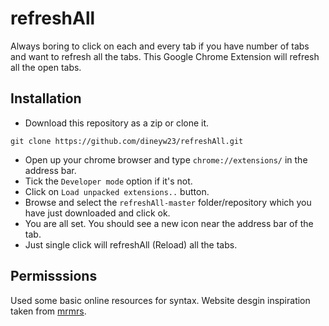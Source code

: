 # refreshAll

Always boring to click on each and every tab if you have number of tabs and want to refresh all the tabs. 
This Google Chrome Extension will refresh all the open tabs. 

## Installation
  - Download this repository as a zip or clone it.

   `git clone https://github.com/dineyw23/refreshAll.git`
  
  - Open up your chrome browser and type `chrome://extensions/` in the address bar.
  - Tick the `Developer mode` option if it's not.
  - Click on `Load unpacked extensions..` button.
  - Browse and select the `refreshAll-master` folder/repository which you have just downloaded and click ok.
  - You are all set. You should see a new icon near the address bar of the tab.
  - Just single click will refreshAll (Reload) all the tabs.

## Permisssions

Used some basic online resources for syntax.
Website desgin inspiration taken from [mrmrs](https://github.com/mrmrs/pesticide).

